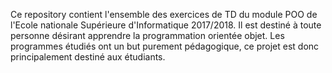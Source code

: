 Ce repository contient l'ensemble des exercices de TD du module POO de 
l'Ecole nationale Supérieure d'Informatique 2017/2018. Il est destiné à toute
personne désirant apprendre la programmation orientée objet. 
Les programmes étudiés ont un but purement pédagogique, ce projet est donc
principalement destiné aux étudiants.
